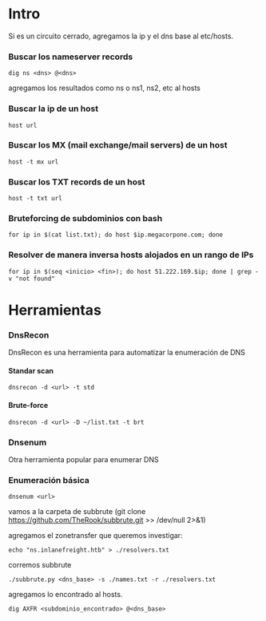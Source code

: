 # Intro
Si es un circuito cerrado, agregamos la ip y el dns base al etc/hosts.

### Buscar los nameserver records
    dig ns <dns> @<dns>

agregamos los resultados como ns o ns1, ns2, etc al hosts


### Buscar la ip de un host

    host url

### Buscar los MX (mail exchange/mail servers) de un host

    host -t mx url
### Buscar los TXT records de un host

    host -t txt url

### Bruteforcing de subdominios con bash

    for ip in $(cat list.txt); do host $ip.megacorpone.com; done

### Resolver de manera inversa hosts alojados en un rango de IPs

    for ip in $(seq <inicio> <fin>); do host 51.222.169.$ip; done | grep -v "not found"

# Herramientas
### DnsRecon

DnsRecon es una herramienta para automatizar la enumeración de DNS

#### Standar scan

    dnsrecon -d <url> -t std

#### Brute-force

    dnsrecon -d <url> -D ~/list.txt -t brt

### Dnsenum

Otra herramienta popular para enumerar DNS

### Enumeración básica

    dnsenum <url>

vamos a la carpeta de subbrute (git clone https://github.com/TheRook/subbrute.git >> /dev/null 2>&1)

agregamos el zonetransfer que queremos investigar:

    echo "ns.inlanefreight.htb" > ./resolvers.txt 

corremos subbrute

    ./subbrute.py <dns_base> -s ./names.txt -r ./resolvers.txt

agregamos lo encontrado al hosts.

    dig AXFR <subdominio_encontrado> @<dns_base>

